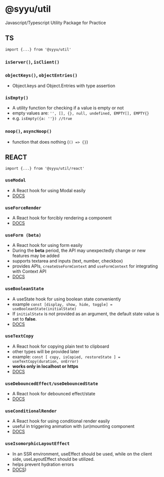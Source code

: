 # @syyu/util

Javascript/Typescript Utility Package for Practice

## TS

`import {...} from '@syyu/util'`

### `isServer()`, `isClient()`

### `objectKeys()`, `objectEntries()`

- Object.keys and Object.Entries with type assertion

### `isEmpty()`

- A utility function for checking if a value is empty or not
- empty values are: `'', [], {}, null, undefined, EMPTY[], EMPTY{}`
- e.g. `isEmpty({a: ''}) //true`

### `noop()`, `asyncNoop()`

- function that does nothing (`() => {}`)

## REACT

`import {...} from '@syyu/util/react'`

### `useModal`

- A React hook for using Modal easily
- [DOCS](https://github.com/brewcold/util/blob/main/react/src/use-modal/README.md)

### `useForceRender`

- A React hook for forcibly rendering a component
- [DOCS](https://github.com/brewcold/util/blob/main/react/src/use-force-render/README.md)

### `useForm (beta)`

- A React hook for using form easily
- During the **beta** period, the API may unexpectedly change or new features may be added
- supports textarea and inputs (text, number, checkbox)
- provides APIs, `createUseFormContext` and `useFormContext` for integrating with Context API
- [DOCS](https://github.com/brewcold/util/blob/main/react/src/use-form/README.md)

### `useBooleanState`

- A useState hook for using boolean state conveniently
- example `const [display, show, hide, toggle] = useBooleanState(initialState)`
- If `initialState` is not provided as an argument, the default state value is set to **false**.
- [DOCS](https://github.com/brewcold/util/blob/main/react/src/use-boolean-state/README.md)

### `useTextCopy`

- A React hook for copying plain text to clipboard
- other types will be provided later
- example: `const [ copy, isCopied, restoreState ] = useTextCopy(duration, onError)`
- **works only in localhost or https**
- [DOCS](https://github.com/brewcold/util/blob/main/react/src/use-clipboard/README.md)

### `useDebouncedEffect/useDebouncedState`

- A React hook for debounced effect/state
- [DOCS](https://github.com/brewcold/util/blob/main/react/src/use-debounced/README.md)

### `useConditionalRender`

- A React hook for using conditional render easily
- useful in triggering animation with (un)mounting component
- [DOCS](https://github.com/brewcold/util/blob/main/react/src/use-conditional-render/README.md)

### `useIsomorphicLayoutEffect`

- In an SSR environment, useEffect should be used, while on the client side, useLayoutEffect should be utilized.
- helps prevent hydration errors
- [DOCS](https://github.com/brewcold/util/blob/main/react/src/use-isomorphic-layout-effect/README.md))
